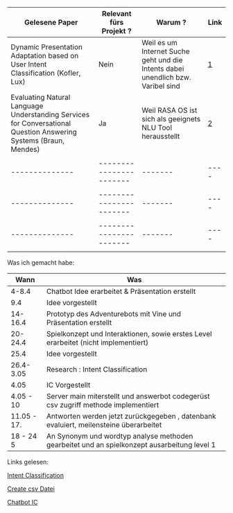 | Gelesene Paper | Relevant fürs Projekt ? | Warum ? | Link |
| -------------- | ----------------------- | ------- | ---- |
| Dynamic Presentation Adaptation based on User Intent Classification (Kofler, Lux) | Nein | Weil es um Internet Suche geht und die Intents dabei unendlich bzw. Varibel sind        |  [1](https://dl.acm.org/doi/abs/10.1145/1631272.1631526)    |
| Evaluating Natural Language Understanding Services for Conversational Question Answering Systems (Braun, Mendes) | Ja | Weil RASA OS ist sich als geeignets NLU Tool herausstellt | [2](https://drive.google.com/viewerng/viewer?url=http://workshop.colips.org/wochat/@sigdial2017/documents/SIGDIAL22.pdf) |
|                |                         |         |      |
| -------------- | ----------------------- | ------- | ---- |
|                |                         |         |      |
| -------------- | ----------------------- | ------- | ---- |
|                |                         |         |      |
| -------------- | ----------------------- | ------- | ---- |
|                |                         |         |      |

Was ich gemacht habe:

| Wann | Was |
|------|-----|
|    4-8.4   | Chatbot Idee erarbeitet & Präsentation erstellt|
| 9.4     | Idee vorgestellt |
| 14-16.4 | Prototyp des Adventurebots mit Vine und Präsentation erstellt|
|  20-24.4 | Spielkonzept und Interaktionen, sowie erstes Level erarbeitet (nicht implementiert)|
|25.4 | Idee vorgestellt|
|26.4-3.05 | Research : Intent Classification |
| 4.05 | IC Vorgestellt|
| 4.05 - 10| Server main miterstellt und answerbot codegerüst csv zugriff methode implementiert| 
| 11.05 - 17. | Antworten werden jetzt zurückgegeben , datenbank evaluiert, meilensteine überarbeitet|
| 18 - 24 5 | An Synonym und wordtyp analyse methoden gearbeitet und an spielkonzept ausarbeitung level 1|









Links gelesen:

[Intent Classification](https://towardsdatascience.com/a-brief-introduction-to-intent-classification-96fda6b1f557)

[Create csv Datei]( https://www.searchenginejournal.com/automated-intent-classification-using-deep-learning/311309/)

[Chatbot IC](https://chatbotslife.com/know-your-intent-sota-results-in-intent-classification-8e1ca47f364c)